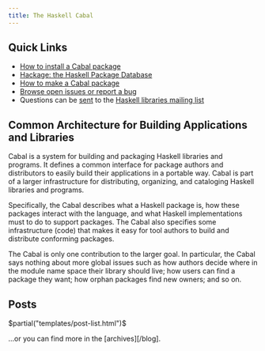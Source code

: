 ```yaml
---
title: The Haskell Cabal
---
```


## Quick Links

- [How to install a Cabal package][installing]
- [Hackage: the Haskell Package Database][hackage]
- [How to make a Cabal package][how-to]
- [Browse open issues or report a bug][issues]
- Questions can be [sent][mailto-libraries] to the [Haskell libraries mailing list][libraries-list]

## Common Architecture for Building Applications and Libraries

Cabal is a system for building and packaging Haskell libraries and programs. It
defines a common interface for package authors and distributors to easily build
their applications in a portable way. Cabal is part of a larger infrastructure
for distributing, organizing, and cataloging Haskell libraries and programs.

Specifically, the Cabal describes what a Haskell package is, how these packages
interact with the language, and what Haskell implementations must to do to
support packages. The Cabal also specifies some infrastructure (code) that makes
it easy for tool authors to build and distribute conforming packages.

The Cabal is only one contribution to the larger goal. In particular, the Cabal
says nothing about more global issues such as how authors decide where in the
module name space their library should live; how users can find a package they
want; how orphan packages find new owners; and so on.

## Posts
$partial("templates/post-list.html")$

…or you can find more in the [archives][/blog].

[installing]: http://cabal.readthedocs.io/en/latest/installing-packages.html#building-and-installing-packages
[hackage]: http://hackage.haskell.org/
[how-to]: https://wiki.haskell.org/How_to_write_a_Haskell_program
[issues]: https://github.com/haskell/cabal/issues?utf8=%E2%9C%93&q=is%3Aopen
[mailto-libraries]: mailto:libraries@haskell.org
[libraries-list]: http://www.haskell.org/mailman/listinfo/libraries
